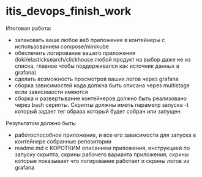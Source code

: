 # itis_devops_finish_work

Итоговая работа:
* запаковать ваше любое веб приложение в контейнеры с использованием compose/minikube
* обеспечить логирование вашего приложения (loki/elasticksearch/clickhouse любой продукт на выбор даже не из списка, главное чтобы поддерживался как источник данных в grafana)
* сделать возможность просмотров ваших логов через grafana
* сборка зависимостей кода должна быть описана через multistage если зависимости имеются
* сборка и развертывание контейнеров должно быть реализовано через bash скрипты. Скрипты должны иметь параметр запуска -t который задает тег образа который будет собран или запущен

Результатом должно быть:
* работоспособное приложение, и все его зависимости для запуска в контейнере собранные репозитории
* readme.md с КОРОТКИМ описанием приложения, инструкцией по запуску скрипта, скрины рабочего варианта приложения, скрины которые показывает что логирование работает и скрины логов из grafana
